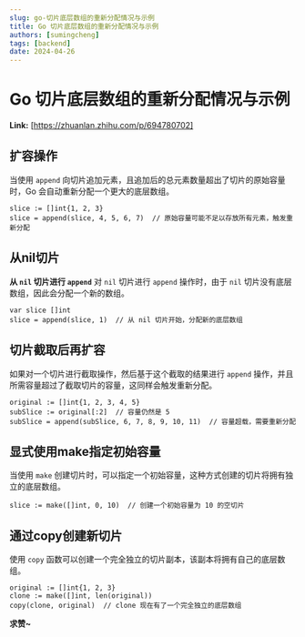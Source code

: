 ```yaml
---
slug: go-切片底层数组的重新分配情况与示例
title: Go 切片底层数组的重新分配情况与示例
authors: [sumingcheng]
tags: [backend]
date: 2024-04-26
---
```


# Go 切片底层数组的重新分配情况与示例



 **Link:** [https://zhuanlan.zhihu.com/p/694780702]

## 扩容操作  

当使用 `append` 向切片追加元素，且追加后的总元素数量超出了切片的原始容量时，Go 会自动重新分配一个更大的底层数组。

```
slice := []int{1, 2, 3}
slice = append(slice, 4, 5, 6, 7)  // 原始容量可能不足以存放所有元素，触发重新分配

```
## 从nil切片  

**从 `nil` 切片进行 `append`** 对 `nil` 切片进行 `append` 操作时，由于 `nil` 切片没有底层数组，因此会分配一个新的数组。

```
var slice []int
slice = append(slice, 1)  // 从 nil 切片开始，分配新的底层数组

```
## 切片截取后再扩容  

如果对一个切片进行截取操作，然后基于这个截取的结果进行 `append` 操作，并且所需容量超过了截取切片的容量，这同样会触发重新分配。

```
original := []int{1, 2, 3, 4, 5}
subSlice := original[:2]  // 容量仍然是 5
subSlice = append(subSlice, 6, 7, 8, 9, 10, 11)  // 容量超载，需要重新分配

```
## 显式使用make指定初始容量  

当使用 `make` 创建切片时，可以指定一个初始容量，这种方式创建的切片将拥有独立的底层数组。

```
slice := make([]int, 0, 10)  // 创建一个初始容量为 10 的空切片

```
## 通过copy创建新切片  

使用 `copy` 函数可以创建一个完全独立的切片副本，该副本将拥有自己的底层数组。

```
original := []int{1, 2, 3}
clone := make([]int, len(original))
copy(clone, original)  // clone 现在有了一个完全独立的底层数组

```

  


**求赞~**